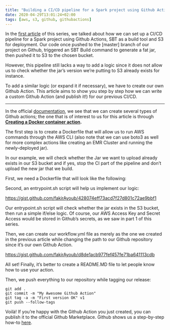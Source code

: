 ```yaml
---
title: "Building a CI/CD pipeline for a Spark project using Github Actions, SBT and AWS S3 — Part 2"
date: 2020-04-29T13:01:24+02:00
tags: [aws, s3, github, githubactions]
---
```

In the [first article](https://medium.com/alterway/building-a-ci-cd-pipeline-for-a-spark-project-using-github-actions-sbt-and-aws-s3-part-1-c7d43658832d) of this series, we talked about how we can set up a CI/CD pipeline for a Spark project using Github Actions, SBT as a build tool and S3 for deployment. Our code once pushed to the [master] branch of our project on Github, triggered an SBT Build command to generate a fat jar, then pushed it to S3 to the chosen bucket.

However, this pipeline still lacks a way to add a logic since it does not allow us to check whether the jar’s version we’re putting to S3 already exists for instance.

To add a similar logic (or expand it if necessary), we have to create our own Github Action. This article aims to show you step by step how we can write a custom Github Action (and publish it!) for our previous CI/CD.

------

In the official [documentation](https://help.github.com/en/actions/building-actions), we see that we can create several types of Github actions; the one that is of interest to us for this article is through [**Creating a Docker container action**](https://help.github.com/en/actions/building-actions/creating-a-docker-container-action)**.**

The first step is to create a Dockerfile that will allow us to run AWS commands through the AWS CLI (also note that we can use boto3 as well for more complex actions like creating an EMR Cluster and running the newly-deployed jar).

In our example, we will check whether the Jar we want to upload already exists in our S3 bucket and if yes, stop the CI part of the pipeline and don’t upload the new jar that we build.

First, we need a Dockerfile that will look like the following:

<script src="https://gist.github.com/fakirAyoub/36123741b3cfd458b1bbafaf96f2bf4d.js"></script>
Second, an entrypoint.sh script will help us implement our logic:

https://gist.github.com/fakirAyoub/428074eff73acd7f27d801c72ae9bbf1

Our entrypoint.sh script will check whether the jar exists in the S3 bucket, then run a simple if/else logic. Of course, our AWS Access Key and Secret Access would be stored in Github’s secrets, as we saw in part 1 of this series.

Then, we can create our workflow.yml file as merely as the one we created in the previous article while changing the path to our Github repository since it’s our own Github Action.

https://gist.github.com/fakirAyoub/d8de1acb977fef457fe71ba641113cdb

All set! Finally, it’s better to create a README.MD file to let people know how to use your action.

Then, we push everything to our repository while tagging our release:

```
git add .
git commit -m "My Awesome Github Action"
git tag -a -m "First version OK" v1
git push --follow-tags
```

Voilà! If you’re happy with the Github Action you just created, you can publish it to the official Github Marketplace. Github shows us a step-by-step how-to [here](https://help.github.com/en/actions/building-actions/publishing-actions-in-github-marketplace).
